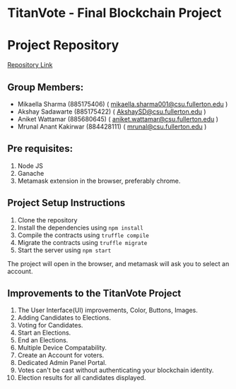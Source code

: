 # TitanVote - Final Blockchain Project 

# Project Repository

[Repository Link](https://github.com/mikaellasharma/TitanVote)

## Group Members:

* Mikaella Sharma (885175406)    ( mikaella.sharma001@csu.fullerton.edu )
* Akshay Sadawarte (885175422) ( AkshaySD@csu.fullerton.edu )
* Aniket Wattamar (885680645)   ( aniket.wattamar@csu.fullerton.edu )
* Mrunal Anant Kakirwar (884428111)  ( mrunal@csu.fullerton.edu )

## Pre requisites:

1. Node JS
2. Ganache
3. Metamask extension in the browser, preferably chrome.

## Project Setup Instructions
1. Clone the repository
2. Install the dependencies using `npm install`
3. Compile the contracts using `truffle compile`
4. Migrate the contracts using `truffle migrate`
5. Start the server using `npm start`

The project will open in the browser, and metamask will ask you to select an account.

## Improvements to the TitanVote Project

1. The User Interface(UI) improvements, Color, Buttons, Images.
2. Adding Candidates to Elections.
3. Voting for Candidates.
4. Start an Elections.
6. End an Elections.
7. Multiple Device Compatability.
8. Create an Account for voters.
9. Dedicated Admin Panel Portal.
10. Votes can't be cast without authenticating your blockchain identity.
11. Election results for all candidates displayed.
